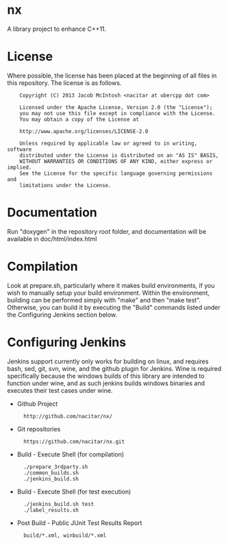 nx
==

A library project to enhance C++11.


License
=======

Where possible, the license has been placed
at the beginning of all files in this repository.  The license is as follows.

        Copyright (C) 2013 Jacob McIntosh <nacitar at ubercpp dot com>

        Licensed under the Apache License, Version 2.0 (the "License");
        you may not use this file except in compliance with the License.
        You may obtain a copy of the License at

        http://www.apache.org/licenses/LICENSE-2.0

        Unless required by applicable law or agreed to in writing, software
        distributed under the License is distributed on an "AS IS" BASIS,
        WITHOUT WARRANTIES OR CONDITIONS OF ANY KIND, either express or implied.
        See the License for the specific language governing permissions and
        limitations under the License.


Documentation
=============

Run "doxygen" in the repository root folder, and documentation will be
available in doc/html/index.html


Compilation
===========

Look at prepare.sh, particularly where it makes build environments, if you wish
to manually setup your build environment.  Within the environment, building can
be performed simply with "make" and then "make test".  Otherwise, you can build
it by executing the "Build" commands listed under the Configuring Jenkins
section below.


Configuring Jenkins
===================

Jenkins support currently only works for building on linux, and requires bash,
sed, git, svn, wine, and the github plugin for Jenkins.  Wine is required
specifically because the windows builds of this library are intended to
function under wine, and as such jenkins builds windows binaries and executes
their test cases under wine.

- Github Project

        http://github.com/nacitar/nx/

- Git repositories

        https://github.com/nacitar/nx.git

- Build - Execute Shell (for compilation)

        ./prepare_3rdparty.sh
        ./common_builds.sh
        ./jenkins_build.sh

- Build - Execute Shell (for test execution)

        ./jenkins_build.sh test
        ./label_results.sh

- Post Build - Public JUnit Test Results Report

        build/*.xml, winbuild/*.xml


